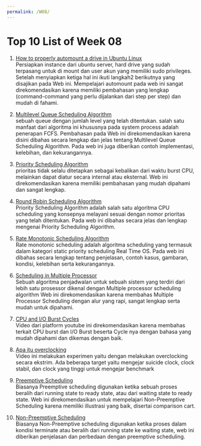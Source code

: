 ```yaml
---
permalink: /W08/
---
```


# Top 10 List of Week 08
1. [How to properly automount a drive in Ubuntu Linux](https://www.techrepublic.com/article/how-to-properly-automount-a-drive-in-ubuntu-linux/)<br>
Persiapkan instance dari ubuntu server, hard drive yang sudah terpasang untuk di mount dan user akun yang memiliki sudo privileges. Setelah menyiapkan
ketiga hal ini ikuti langkah2 berikutnya yang disajikan pada Web ini. Mempelajari automount pada web ini sangat direkomendasikan karena memiliki pembahasan
yang lengkap (command-command yang perlu dijalankan dari step per step) dan mudah di fahami.

2. [Multilevel Queue Scheduling Algorithm](https://www.studytonight.com/operating-system/multilevel-queue-scheduling)<br>
sebuah queue dengan jumlah level yang telah ditentukan. salah satu manfaat dari algoritma ini khususnya pada
system process adalah penerapan FCFS. Pembahasan pada Web ini direkomendasikan karena
disini dibahas secara lengkap dan jelas tentang Multilevel Queue Scheduling Algorithm. 
Pada web ini juga diberikan contoh implementasi, kelebihan, dan kekurangannya.

3. [Priority Scheduling Algorithm](https://www.studytonight.com/operating-system/priority-scheduling)<br>
prioritas tidak selalu ditetapkan sebagai kebalikan dari waktu burst CPU, melainkan dapat diatur secara internal atau eksternal. Web
ini direkomendasikan karena memiliki pembahasan yang mudah dipahami dan sangat lengkap.

4. [Round Robin Scheduling Algorithm](https://www.geeksforgeeks.org/program-round-robin-scheduling-set-1/)<br>
Priority Scheduling Algorithm adalah salah satu algoritma CPU scheduling yang konsepnya melayani 
sesuai dengan nomor prioritas yang telah ditentukan. 
Pada web ini dibahas secara jelas dan lengkap mengenai Priority Scheduling Algorithm.

5. [Rate Monotonic Scheduling Algorithm](https://www.geeksforgeeks.org/rate-monotonic-scheduling/)<br>
Rate monotonic scheduling adalah algoritma scheduling yang termasuk dalam kategori static priority scheduling Real Time OS. 
Pada web ini dibahas secara lengkap tentang penjelasan, contoh kasus, gambaran, kondisi, kelebihan serta kekurangannya.

6. [Scheduling in Multiple Processor](https://binaryterms.com/multiple-processor-scheduling.html)<br>
Sebuah algoritma penjadwalan untuk sebuah sistem yang terdiri dari lebih satu prosessor dikenal dengan Multiple processor scheduling algorithm
Web ini direkomendasikan karena membahas Multiple Processor Scheduling dengan alur yang rapi, sangat lengkap serta mudah untuk dipahami.

7. [CPU and I/O Burst Cycles](https://www.youtube.com/watch?v=pVzb3TUcDLo)<br>
Video dari platform youtube ini direkomendasikan karena membahas terkait CPU burst dan I/O Burst beserta Cycle nya dengan
bahasa yang mudah dipahami dan dikemas dengan baik.

8. [Apa itu overclocking](https://www.youtube.com/watch?v=dDNySjmoU8w)<br>
Video ini melakukan experimen yaitu dengan melakukan overclocking secara ekstrim. Ada beberapa target yaitu mengejar suicide clock, clock stabil, 
dan clock yang tinggi untuk mengejar benchmark

9. [Preemptive Scheduling](https://www.geeksforgeeks.org/preemptive-and-non-preemptive-scheduling/)<br>
Biasanya Preemptive scheduling digunakan ketika sebuah proses beralih dari running state to ready state, atau dari waiting state to ready state.
Web ini direkomendasikan untuk mempelajari Non-Preemptive Scheduling karena memiliki illustrasi yang baik, disertai comparison cart.

10. [Non-Preemptive Scheduling](https://www.geeksforgeeks.org/preemptive-and-non-preemptive-scheduling/)<br>
Biasanya Non-Preemptive scheduling digunakan ketika proses dalam kondisi terminate atau beralih dari running state ke waiting state, web ini 
diberikan penjelasan dan perbedaan dengan preemptive scheduling.
